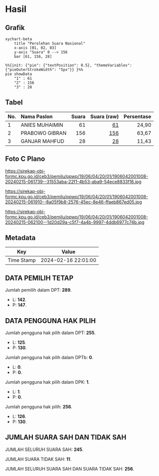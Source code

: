 # Hasil

## Grafik

```mermaid
xychart-beta
    title "Perolehan Suara Nasional"
    x-axis [01, 02, 03]
    y-axis "Suara" 0 --> 156
    bar [61, 156, 28]
```

```mermaid
%%{init: {"pie": {"textPosition": 0.5}, "themeVariables": {"pieOuterStrokeWidth": "5px"}} }%%
pie showData
    "1" : 61
    "2" : 156
    "3" : 28
```

## Tabel

| No. | Nama Paslon    | Suara | Suara (raw) | Persentase |
|:--- |:-------------- | -----:| -----------:| ----------:|
| 1   | ANIES MUHAIMIN | 61    | [61][p-1]   | 24,90      |
| 2   | PRABOWO GIBRAN | 156   | [156][p-2]  | 63,67      |
| 3   | GANJAR MAHFUD  | 28    | [28][p-3]   | 11,43      |


[p-1]: https://github.com/gigit-pemilu/pemilu-2024/blob/main/pilpres/hitung-suara/sub/19-kepulauan-bangka-belitung/sub/06-belitung-timur/sub/04-kelapa-kampit/sub/2001-mentawak/sub/008-tps/sub/paslon-1.txt
[p-2]: https://github.com/gigit-pemilu/pemilu-2024/blob/main/pilpres/hitung-suara/sub/19-kepulauan-bangka-belitung/sub/06-belitung-timur/sub/04-kelapa-kampit/sub/2001-mentawak/sub/008-tps/sub/paslon-2.txt
[p-3]: https://github.com/gigit-pemilu/pemilu-2024/blob/main/pilpres/hitung-suara/sub/19-kepulauan-bangka-belitung/sub/06-belitung-timur/sub/04-kelapa-kampit/sub/2001-mentawak/sub/008-tps/sub/paslon-3.txt

## Foto C Plano

https://sirekap-obj-formc.kpu.go.id/ceb3/pemilu/ppwp/19/06/04/20/01/1906042001008-20240215-061739--31553aba-22f1-4b53-aba9-54ece8833f16.jpg

https://sirekap-obj-formc.kpu.go.id/ceb3/pemilu/ppwp/19/06/04/20/01/1906042001008-20240215-061910--8a05f9b8-2576-45ec-8e46-ffaeb867ed05.jpg

https://sirekap-obj-formc.kpu.go.id/ceb3/pemilu/ppwp/19/06/04/20/01/1906042001008-20240215-062100--1d20d29a-c5f7-4a4b-9997-4ddb6977c74b.jpg


## Metadata

| Key        | Value               |
| ---------- | ------------------- |
| Time Stamp | 2024-02-16 22:01:00 |


## DATA PEMILIH TETAP

Jumlah pemilih dalam DPT: **289**.
 * L: **142**.
 * P: **147**.

## DATA PENGGUNA HAK PILIH

Jumlah pengguna hak pilih dalam DPT: **255**.
 * L: **125**.
 * P: **130**.

Jumlah pengguna hak pilih dalam DPTb: **0**.
 * L: **0**.
 * P: **0**.

Jumlah pengguna hak pilih dalam DPK: **1**.
 * L: **1**.
 * P: **0**.

Jumlah pengguna hak pilih: **256**.
 * L: **126**.
 * P: **130**.

## JUMLAH SUARA SAH DAN TIDAK SAH

JUMLAH SELURUH SUARA SAH: **245**.

JUMLAH SUARA TIDAK SAH: **11**.

JUMLAH SELURUH SUARA SAH DAN SUARA TIDAK SAH: **256**.



